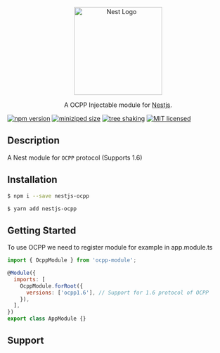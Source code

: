 <p align="center">
  <p align="center">
    <a href="http://nestjs.com/" target="blank"><img src="https://avatars1.githubusercontent.com/u/0?s=200&v=4" width="200" alt="Nest Logo" />
    </a>
  </p>
  <p align="center">A OCPP Injectable module for <a href="http://nestjs.com/" target="_blank">Nestjs</a>.</p>
</p>

[![npm version](https://img.shields.io/npm/v/nestjs-ocpp)](https://www.npmjs.com/package/nestjs-ocpp)
[![miniziped size](https://badgen.net/bundlephobia/minzip/nestjs-ocpp)](https://bundlephobia.com/result?p=nestjs-ocpp)
[![tree shaking](https://badgen.net/bundlephobia/tree-shaking/react-colorful)](https://github.com/CrossPT/nestjs-ocpp)
[![MIT licensed](https://img.shields.io/github/license/CrossPT/nestjs-ocpp)](https://raw.githubusercontent.com/CrossPT/nestjs-ocpp/main/LICENSE)

## Description

A Nest module for `OCPP` protocol (Supports 1.6)

## Installation

```bash
$ npm i --save nestjs-ocpp
```

```bash
$ yarn add nestjs-ocpp
```

## Getting Started

To use OCPP we need to register module for example in app.module.ts

```javascript
import { OcppModule } from 'ocpp-module';

@Module({
  imports: [
    OcppModule.forRoot({
      versions: ['ocpp1.6'], // Support for 1.6 protocol of OCPP
    }),
  ],
})
export class AppModule {}
```

## Support
